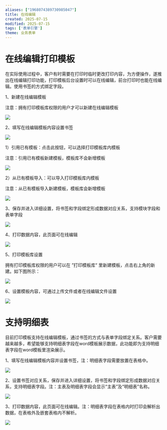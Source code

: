 ```yaml
---
aliases: ["1968074389730985047"]
title: 在线编辑
created: 2025-07-15
modified: 2025-07-15
tags: ['表单引擎']
theme: 业务表单
---
```


# **在线编辑打印模板**

在实际使用过程中，客户有时需要在打印时临时更改打印内容，为方便操作，遂推出在线编辑打印功能，打印模板后台设置时可以在线编辑，前台打印时也能在线编辑。使用书签的方式绑定字段。

1、新建在线编辑模板

注意：拥有打印模板库权限的用户才可以新建在线编辑模板

![](3f363837de37c5e52c368c27c30e62bf.jpg)

2、填写在线编辑模板内容设置书签

![](314d0edaf8e7499bc45c81a7f63b879d.jpg)

1）引用已有模板：点击此按钮，可以选择打印模板库内模板

注意：引用已有模板新建模板，模板库不会新增模板

![](572d55101c18ab96cc9c3df6634d73d0.jpg)

2）从已有模板导入：可以导入打印模板库内模板

注意：从已有模板导入新建模板，模板库会新增模板

![](0e24a7946092068ac9fbb56f09fde6ee.jpg)

3、保存并进入详细设置，将书签和字段绑定形成数据对应关系，支持模块字段和表单字段

![](75835173b265c9033b03f71fe72bd743.jpg)

4、打印数据内容，此页面可在线编辑

![](b27e411657826ee8d9aba07a2b004f1f.jpg)

5、打印模板库设置

拥有打印模板库权限的用户可以在 ”打印模板库“ 里新建模板，点击右上角的新建。如下图所示：

![](ea545e3cc14fd1a9f26b47beb6992610.jpg)

6、设置模板内容，可通过上传文件或者在线编辑文件设置

![](71a12ee015dd649cfb76e1741c543823.jpg)

# **支持明细表**

目前打印模板支持在线编辑模板，通过书签的方式与表单字段绑定关系。客户需要越来越多，希望能够支持明细表字段在word模板展示数据，此功能即为支持明细表字段在word模板里渲染展示。

1、填写在线编辑模板内容并设置书签，注：明细表字段需要放置在表格中。

![](fda6df4f638276bbb82573dea27705ad.jpg)

2、设置书签对应关系，保存并进入详细设置，将书签和字段绑定形成数据对应关系，支持明细表字段。注：主表及明细表字段会显示“主表”及“明细表”名称。

![](09370c9b3b0bb2c5cd4a585f1007100f.jpg)

3、打印数据内容，此页面可在线编辑。注：明细表字段在表格内时打印会解析出数据，在表格外及嵌套表格内不解析。

![](d043df87a5f646b54bc81cde1901f7b6.jpg)
